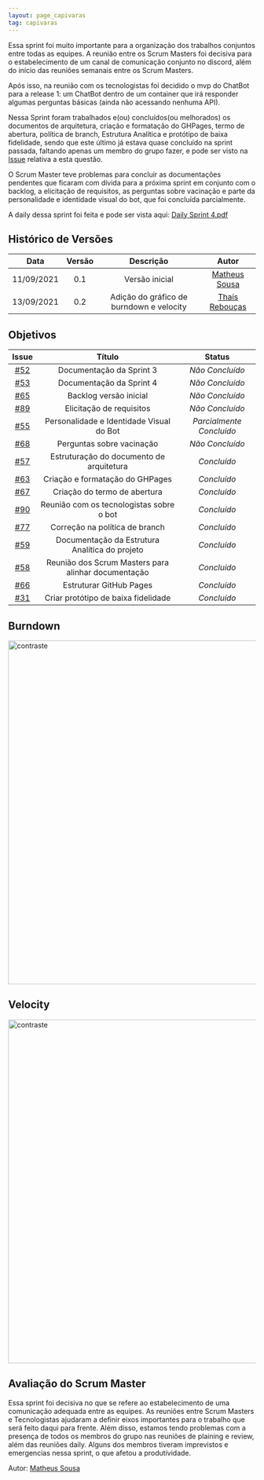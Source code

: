 ```yaml
---
layout: page_capivaras
tag: capivaras
---
```

Essa sprint foi muito importante para a organização dos trabalhos conjuntos entre todas as equipes. A reunião entre os Scrum Masters foi decisiva para o estabelecimento de um canal
de comunicação conjunto no discord, além do início das reuniões semanais entre os Scrum Masters.

Após isso, na reunião com os tecnologistas foi decidido o mvp do ChatBot para 
a release 1: um ChatBot dentro de um container que irá responder algumas perguntas básicas (ainda não acessando nenhuma API).

Nessa Sprint foram trabalhados e(ou) concluídos(ou melhorados) os documentos de arquitetura, criação e formatação do GHPages, termo de abertura, 
política de branch, Estrutura Analítica e protótipo de baixa fidelidade, sendo que este último já estava quase concluído na sprint passada, faltando apenas um membro do
grupo fazer, e pode ser visto na [Issue](https://github.com/fga-eps-mds/2021.1-AlligaBot/issues/31) relativa a esta questão.

O Scrum Master teve problemas para concluir as documentações pendentes que ficaram com dívida para a próxima sprint em conjunto com o backlog, a elicitação de requisitos,
as perguntas sobre vacinação e parte da personalidade e identidade visual do bot, que foi concluída parcialmente.

A daily dessa sprint foi feita e pode ser vista aqui: [Daily Sprint 4.pdf](https://github.com/fga-eps-mds/2021.1-AlligaBot/files/7148541/Daily.Sprint.4.pdf)


## Histórico de Versões

| Data       | Versão | Descrição                      | Autor             |
| :--------: | :----: | :----------:                   | :---------------: |
| 11/09/2021 |  0.1   | Versão inicial | [Matheus Sousa](https://github.com/gatotabaco)|
| 13/09/2021 |  0.2   | Adição do gráfico de burndown e velocity| [Thaís Rebouças](https://github.com/Thais-ra)|

## Objetivos

|  Issue  |                   Título                  |              Status             | 
|:-------:|:-----------------------------------------:|:-------------------------------:|
| [#52](https://github.com/fga-eps-mds/2021.1-AlligaBot/issues/52) | Documentação da Sprint 3 | _Não Concluído_ |
| [#53](https://github.com/fga-eps-mds/2021.1-AlligaBot/issues/53) | Documentação da Sprint 4 | _Não Concluído_ |
| [#65](https://github.com/fga-eps-mds/2021.1-AlligaBot/issues/65) | Backlog versão inicial | _Não Concluído_ |
| [#89](https://github.com/fga-eps-mds/2021.1-AlligaBot/issues/89) | Elicitação de requisitos | _Não Concluído_ |
| [#55](https://github.com/fga-eps-mds/2021.1-AlligaBot/issues/55) | Personalidade e Identidade Visual do Bot | _Parcialmente Concluído_ |
| [#68](https://github.com/fga-eps-mds/2021.1-AlligaBot/issues/68) | Perguntas sobre vacinação | _Não Concluído_ |
| [#57](https://github.com/fga-eps-mds/2021.1-AlligaBot/issues/57) | Estruturação do documento de arquitetura | _Concluído_ |
| [#63](https://github.com/fga-eps-mds/2021.1-AlligaBot/issues/63) | Criação e formatação do GHPages | _Concluído_ |
| [#67](https://github.com/fga-eps-mds/2021.1-AlligaBot/issues/67) | Criação do termo de abertura | _Concluído_ |
| [#90](https://github.com/fga-eps-mds/2021.1-AlligaBot/issues/90) | Reunião com os tecnologistas sobre o bot | _Concluído_ |
| [#77](https://github.com/fga-eps-mds/2021.1-AlligaBot/issues/77) | Correção na política de branch | _Concluído_ |
| [#59](https://github.com/fga-eps-mds/2021.1-AlligaBot/issues/59) | Documentação da Estrutura Analítica do projeto | _Concluído_ |
| [#58](https://github.com/fga-eps-mds/2021.1-AlligaBot/issues/58) | Reunião dos Scrum Masters para alinhar documentação | _Concluído_ |
| [#66](https://github.com/fga-eps-mds/2021.1-AlligaBot/issues/66) | Estruturar GitHub Pages | _Concluído_ |
| [#31](https://github.com/fga-eps-mds/2021.1-AlligaBot/issues/31) | Criar protótipo de baixa fidelidade | _Concluído_ |

## Burndown

<img src="{{ '/assets/img/capivaras/burndown_sprint4.jpg' | prepend: site.baseurl }}" alt="contraste" width="700"/>

## Velocity

<img src="{{ '/assets/img/capivaras/velocity_sprint4.jpg' | prepend: site.baseurl }}" alt="contraste" width="700"/>

## Avaliação do Scrum Master

Essa sprint foi decisiva no que se refere ao estabelecimento de uma comunicação adequada entre as equipes. As reuniões entre Scrum Masters e Tecnologistas ajudaram a definir
eixos importantes para o trabalho que será feito daqui para frente. Além disso, estamos tendo problemas com a presença de todos os membros do grupo nas reuniões de plaining e review,
além das reuniões daily. Alguns dos membros tiveram imprevistos e emergencias nessa sprint, o que afetou a produtividade.

Autor: [Matheus Sousa](https://github.com/gatotabaco)
